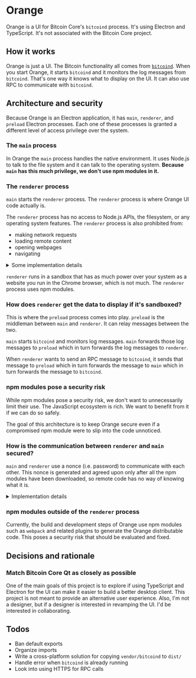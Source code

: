 # Orange

Orange is a UI for Bitcoin Core's `bitcoind` process. It's using Electron and TypeScript. It's not associated with the Bitcoin Core project.

## How it works

Orange is just a UI. The Bitcoin functionality all comes from [`bitcoind`](https://en.bitcoin.it/wiki/Bitcoind). When you start Orange, it starts `bitcoind` and it monitors the log messages from `bitcoind`. That's one way it knows what to display on the UI. It can also use RPC to communicate with `bitcoind`.

## Architecture and security

Because Orange is an Electron application, it has `main`, `renderer`, and `preload` Electron processes. Each one of these processes is granted a different level of access privilege over the system.

### The `main` process

In Orange the `main` process handles the native environment. It uses Node.js to talk to the file system and it can talk to the operating system. **Because `main` has this much privilege, we don't use npm modules in it.**

### The `renderer` process

`main` starts the `renderer` process. The `renderer` process is where Orange UI code actually is.

The `renderer` process has no access to Node.js APIs, the filesystem, or any operating system features. The `renderer` process is also prohibited from:

- making network requests
- loading remote content
- opening webpages
- navigating

<details><summary>Some implementation details</summary>

We implement the [security recommendations](https://electronjs.org/docs/tutorial/security?q=j#checklist-security-recommendations) provided by Electron. Many of these recommendations are particular to loading "remote content", that is content over the network. In Orange we disable networking completely, but we consider npm modules in the `renderer` process to be equivalent to "remote content" so we follow these recommendations as strictly as possible:

- Node integration is disabled
- Content isolation is enabled
- Web security is enabled
- A strict content security policy is provided
- Running insecure content is disabled
- No experimental Chromium or Blink features are used
- WebView creation is disabled
- Navigation is disabled
- The remote module is disabled

</details>

`renderer` runs in a sandbox that has as much power over your system as a website you run in the Chrome browser, which is not much. The `renderer` process uses npm modules.

### How does `renderer` get the data to display if it's sandboxed?

This is where the `preload` process comes into play. `preload` is the middleman between `main` and `renderer`. It can relay messages between the two.

`main` starts `bitcoind` and monitors log messages. `main` forwards those log messages to `preload` which in turn forwards the log messages to `renderer`.

When `renderer` wants to send an RPC message to `bitcoind`, it sends that message to `preload` which in turn forwards the message to `main` which in turn forwards the message to `bitcoind`.

### npm modules pose a security risk

While npm modules pose a security risk, we don't want to unnecessarily limit their use. The JavaScript ecosystem is rich. We want to benefit from it if we can do so safely.

The goal of this architecture is to keep Orange secure even if a compromised npm module were to slip into the code unnoticed.

### How is the communication between `renderer` and `main` secured?

`main` and `renderer` use a nonce (i.e. password) to communicate with each other. This nonce is generated and agreed upon only after all the npm modules have been downloaded, so remote code has no way of knowing what it is.

<details><summary>Implementation details</summary>

After the npm modules have been downloaded but before the Orange distributable is created, the string `__NONCE__` in the code will be replaced with a base64 encoded random bytes. Care has to be taken to make sure this nonce is only known to the local Orange code, not to the npm modules.

</details>

### npm modules outside of the `renderer` process

Currently, the build and development steps of Orange use npm modules such as `webpack` and related plugins to generate the Orange distributable code. This poses a security risk that should be evaluated and fixed.

## Decisions and rationale

### Match Bitcoin Core Qt as closely as possible

One of the main goals of this project is to explore if using TypeScript and Electron for the UI can make it easier to build a better desktop client. This project is not meant to provide an alternative user experience. Also, I'm not a designer, but if a designer is interested in revamping the UI. I'd be interested in collaborating.

## Todos

- Ban default exports
- Organize imports
- Write a cross-platform solution for copying `vendor/bitcoind` to `dist/`
- Handle error when `bitcoind` is already running
- Look into using HTTPS for RPC calls
